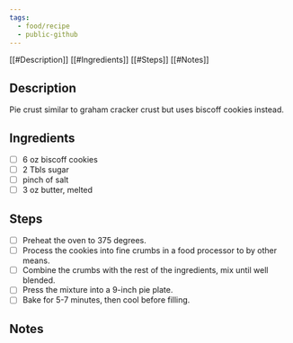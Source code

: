 ```yaml
---
tags:
  - food/recipe
  - public-github
---
```


[[#Description]]
[[#Ingredients]]
[[#Steps]]
[[#Notes]]

## Description

Pie crust similar to graham cracker crust but uses biscoff cookies instead.
## Ingredients

- [ ] 6 oz biscoff cookies 
- [ ] 2 Tbls sugar
- [ ] pinch of salt
- [ ] 3 oz butter, melted

## Steps

- [ ] Preheat the oven to 375 degrees.
- [ ] Process the cookies into fine crumbs in a food processor to by other means.
- [ ] Combine the crumbs with the rest of the ingredients, mix until well blended.
- [ ] Press the mixture into a 9-inch pie plate.
- [ ] Bake for 5-7 minutes, then cool before filling.

## Notes

